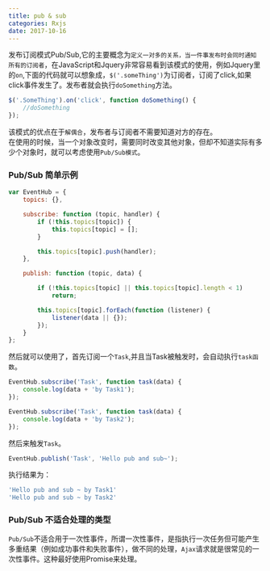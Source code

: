 ```yaml
---
title: pub & sub
categories: Rxjs
date: 2017-10-16
---
```


发布订阅模式Pub/Sub,它的主要概念为`定义一对多的关系，当一件事发布时会同时通知所有的订阅者`，在JavaScript和Jquery非常容易看到该模式的使用，例如Jquery里的`on`,下面的代码就可以想象成，`$('.someThing')`为订阅者，订阅了click,如果click事件发生了。发布者就会执行`doSomething`方法。
``` javascript
$('.SomeThing').on('click', function doSomething() {
    //doSomething
});
```
该模式的优点在于`解偶合`，发布者与订阅者不需要知道对方的存在。  
在使用的时候，当一个对象改变时，需要同时改变其他对象，但却不知道实际有多少个对象时，就可以考虑使用`Pub/Sub模式`。   

### Pub/Sub 简单示例
``` javascript
var EventHub = {
    topics: {},

    subscribe: function (topic, handler) {
        if (!this.topics[topic]) {
            this.topics[topic] = [];
        }

        this.topics[topic].push(handler);
    },

    publish: function (topic, data) {

        if (!this.topics[topic] || this.topics[topic].length < 1)
            return;

        this.topics[topic].forEach(function (listener) {
            listener(data || {});
        });
    }
};
```
然后就可以使用了，首先订阅一个`Task`,并且当Task被触发时，会自动执行`task函数`。   
``` javascript
EventHub.subscribe('Task', function task(data) {
    console.log(data + 'by Task1');
});

EventHub.subscribe('Task', function task(data) {
    console.log(data + 'by Task2');
});
```
然后来触发`Task`。
``` javascript
EventHub.publish('Task', 'Hello pub and sub~');
```
执行结果为：
``` javascript
'Hello pub and sub ~ by Task1'
'Hello pub and sub ~ by Task2'
```
### Pub/Sub 不适合处理的类型
`Pub/Sub`不适合用于一次性事件，所谓一次性事件，是指执行一次任务但可能产生多重结果（例如成功事件和失败事件），做不同的处理，`Ajax`请求就是很常见的一次性事件。这种最好使用Promise来处理。
